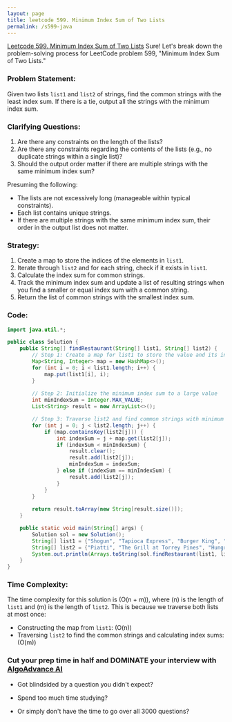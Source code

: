 ```yaml
---
layout: page
title: leetcode 599. Minimum Index Sum of Two Lists
permalink: /s599-java
---
```

[Leetcode 599. Minimum Index Sum of Two Lists](https://algoadvance.github.io/algoadvance/l599)
Sure! Let's break down the problem-solving process for LeetCode problem 599, "Minimum Index Sum of Two Lists."

### Problem Statement:
Given two lists `list1` and `list2` of strings, find the common strings with the least index sum. If there is a tie, output all the strings with the minimum index sum.

### Clarifying Questions:
1. Are there any constraints on the length of the lists?
2. Are there any constraints regarding the contents of the lists (e.g., no duplicate strings within a single list)?
3. Should the output order matter if there are multiple strings with the same minimum index sum?

Presuming the following:
- The lists are not excessively long (manageable within typical constraints).
- Each list contains unique strings.
- If there are multiple strings with the same minimum index sum, their order in the output list does not matter.

### Strategy:
1. Create a map to store the indices of the elements in `list1`.
2. Iterate through `list2` and for each string, check if it exists in `list1`.
3. Calculate the index sum for common strings.
4. Track the minimum index sum and update a list of resulting strings when you find a smaller or equal index sum with a common string.
5. Return the list of common strings with the smallest index sum.

### Code:
```java
import java.util.*;

public class Solution {
    public String[] findRestaurant(String[] list1, String[] list2) {
        // Step 1: Create a map for list1 to store the value and its index
        Map<String, Integer> map = new HashMap<>();
        for (int i = 0; i < list1.length; i++) {
            map.put(list1[i], i);
        }
        
        // Step 2: Initialize the minimum index sum to a large value
        int minIndexSum = Integer.MAX_VALUE;
        List<String> result = new ArrayList<>();

        // Step 3: Traverse list2 and find common strings with minimum index sum
        for (int j = 0; j < list2.length; j++) {
            if (map.containsKey(list2[j])) {
                int indexSum = j + map.get(list2[j]);
                if (indexSum < minIndexSum) {
                    result.clear();
                    result.add(list2[j]);
                    minIndexSum = indexSum;
                } else if (indexSum == minIndexSum) {
                    result.add(list2[j]);
                }
            }
        }
        
        return result.toArray(new String[result.size()]);
    }

    public static void main(String[] args) {
        Solution sol = new Solution();
        String[] list1 = {"Shogun", "Tapioca Express", "Burger King", "KFC"};
        String[] list2 = {"Piatti", "The Grill at Torrey Pines", "Hungry Hunter Steakhouse", "Shogun"};
        System.out.println(Arrays.toString(sol.findRestaurant(list1, list2))); // Output: ["Shogun"]
    }
}
```

### Time Complexity:
The time complexity for this solution is \(O(n + m)\), where \(n\) is the length of `list1` and \(m\) is the length of `list2`. This is because we traverse both lists at most once:
- Constructing the map from `list1`: \(O(n)\)
- Traversing `list2` to find the common strings and calculating index sums: \(O(m)\)


### Cut your prep time in half and DOMINATE your interview with [AlgoAdvance AI](https://algoAdvance.com)

- Got blindsided by a question you didn't expect?

- Spend too much time studying?

- Or simply don't have the time to go over all 3000 questions?


